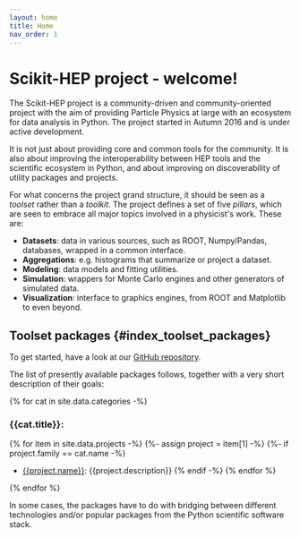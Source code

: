 ```yaml
---
layout: home
title: Home
nav_order: 1
---
```


Scikit-HEP project - welcome!
=============================

The Scikit-HEP project is a community-driven and
community-oriented project with the aim of providing Particle Physics at
large with an ecosystem for data analysis in Python. The project started
in Autumn 2016 and is under active development.

It is not just about providing core and common tools for the community.
It is also about improving the interoperability between HEP tools and
the scientific ecosystem in Python, and about improving on
discoverability of utility packages and projects.

For what concerns the project grand structure, it should be seen as a
*toolset* rather than a *toolkit*. The project defines a set of five
*pillars*, which are seen to embrace all major topics involved in a
physicist\'s work. These are:

- **Datasets**: data in various sources, such as ROOT, Numpy/Pandas,
  databases, wrapped in a common interface.
- **Aggregations**: e.g. histograms that summarize or project a
  dataset.
- **Modeling**: data models and fitting utilities.
- **Simulation**: wrappers for Monte Carlo engines and other
  generators of simulated data.
- **Visualization**: interface to graphics engines, from ROOT and
  Matplotlib to even beyond.

Toolset packages {#index_toolset_packages}
----------------

To get started, have a look at our [GitHub repository][].


The list of presently available packages follows, together with a very
short description of their goals:

{% for cat in site.data.categories -%}
### {{cat.title}}:

{% for item in site.data.projects -%}
{%- assign project = item[1] -%}
{%-   if project.family == cat.name -%}
- [{{project.name}}]({{project.url}}): {{project.description}}
{%   endif -%}
{% endfor %}

{% endfor %}

In some cases, the packages have to do with bridging between different
technologies and/or popular packages from the Python scientific software
stack.

[GitHub repository]: https://github.com/scikit-hep/

